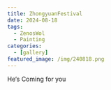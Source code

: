 ```yaml
---
title: ZhongyuanFestival
date: 2024-08-18
tags:
  - ZenosWol
  - Painting
categories:
  - [gallery]
featured_image: /img/240818.png
---
```


He‘s Coming for you